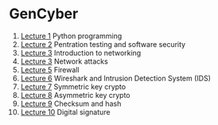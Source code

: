 # GenCyber

1. <a href="https://github.com/xinwenfu/GenCyber/tree/main/Python">Lecture 1</a> Python programming
2. <a href="https://github.com/xinwenfu/GenCyber/tree/main/SoftwareSecurity">Lecture 2</a> Pentration testing and software security	
3. <a href="https://github.com/xinwenfu/GenCyber/tree/main/Networking">Lecture 3</a> Introduction to networking
4. <a href="https://github.com/xinwenfu/GenCyber/tree/main/NetworkAttacks">Lecture 3</a> Network attacks
5. <a href="https://github.com/xinwenfu/GenCyber/tree/main/Firewall">Lecture 5</a> Firewall		
6. <a href="https://github.com/xinwenfu/GenCyber/tree/main/IntrusionDetection">Lecture 6</a> Wireshark and Intrusion Detection System (IDS)
7. <a href="https://github.com/xinwenfu/GenCyber/tree/main/SymmetricKeyCrypto">Lecture 7</a> Symmetric key crypto																				
8. <a href="https://github.com/xinwenfu/GenCyber/tree/main/AsymmetricKeyCrypto">Lecture 8</a> Asymmetric key crypto																			
9. <a href="https://github.com/xinwenfu/GenCyber/tree/main/Hash">Lecture 9</a> Checksum and hash																				
10. <a href="">Lecture 10</a>	Digital signature																		
